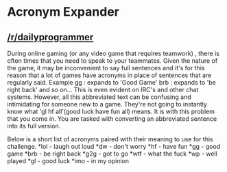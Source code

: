 Acronym Expander
================
[/r/dailyprogrammer](http://www.reddit.com/r/dailyprogrammer/comments/2ptrmp/20141219_challenge_193_easy_acronym_expander/)
---

During online gaming (or any video game that requires teamwork) , there is often times that you need to speak to your teammates. Given the nature of the game, it may be inconvenient to say full sentences and it's for this reason that a lot of games have acronyms in place of sentences that are regularly said.
Example
gg : expands to 'Good Game'
brb : expands to 'be right back'
and so on...
This is even evident on IRC's and other chat systems.
However, all this abbreviated text can be confusing and intimidating for someone new to a game. They're not going to instantly know what 'gl hf all'(good luck have fun all) means. It is with this problem that you come in.
You are tasked with converting an abbreviated sentence into its full version.

Below is a short list of acronyms paired with their meaning to use for this challenge.
*lol - laugh out loud
*dw - don't worry
*hf - have fun
*gg - good game
*brb - be right back
*g2g - got to go
*wtf - what the fuck
*wp - well played
*gl - good luck
*imo - in my opinion
